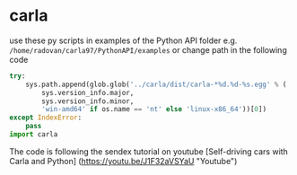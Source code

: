 # carla
use these py scripts in examples of the Python API folder e.g. ```/home/radovan/carla97/PythonAPI/examples```
or change path in the following code  
```python
try:
    sys.path.append(glob.glob('../carla/dist/carla-*%d.%d-%s.egg' % (
        sys.version_info.major,
        sys.version_info.minor,
        'win-amd64' if os.name == 'nt' else 'linux-x86_64'))[0])
except IndexError:
    pass
import carla
```
The code is following the sendex tutorial on youtube [Self-driving cars with Carla and Python] (https://youtu.be/J1F32aVSYaU "Youtube") 
